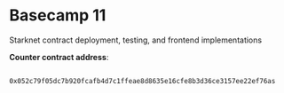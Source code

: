 # Basecamp 11

Starknet contract deployment, testing, and frontend implementations


**Counter contract address**:

          0x052c79f05dc7b920fcafb4d7c1ffeae8d8635e16cfe8b3d36ce3157ee22ef76as